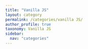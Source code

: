```yaml
---
title: "Vanilla JS"
layout: category
permalink: /categories/vanilla JS/
author_profile: true
taxonomy: Vanilla JS
sidebar:
  nav: "categories"
---
```

